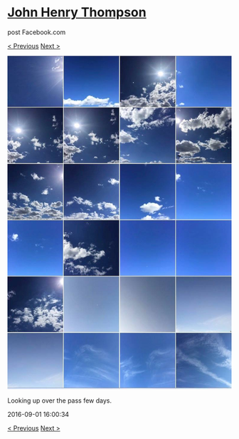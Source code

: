 # [John Henry Thompson](../README.md)
post Facebook.com

[< Previous](2016-09-03-3.md) [Next >](2016-08-30-1.md)

[![](../media/2016-09-01/OS-X-Photos-Looking-up-over-the-pass-few-days.jpg)](../README.md)

Looking up over the pass few days.

2016-09-01 16:00:34

[< Previous](2016-09-03-3.md) [Next >](2016-08-30-1.md)